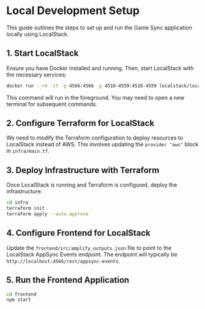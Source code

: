 # Local Development Setup

This guide outlines the steps to set up and run the Game Sync application locally using LocalStack.

## 1. Start LocalStack

Ensure you have Docker installed and running. Then, start LocalStack with the necessary services:

```bash
docker run --rm -it -p 4566:4566 -p 4510-4559:4510-4559 localstack/localstack
```

This command will run in the foreground. You may need to open a new terminal for subsequent commands.

## 2. Configure Terraform for LocalStack

We need to modify the Terraform configuration to deploy resources to LocalStack instead of AWS. This involves updating the `provider "aws"` block in `infra/main.tf`.

## 3. Deploy Infrastructure with Terraform

Once LocalStack is running and Terraform is configured, deploy the infrastructure:

```bash
cd infra
terraform init
terraform apply --auto-approve
```

## 4. Configure Frontend for LocalStack

Update the `frontend/src/amplify_outputs.json` file to point to the LocalStack AppSync Events endpoint. The endpoint will typically be `http://localhost:4566/rest/appsync-events`.

## 5. Run the Frontend Application

```bash
cd frontend
npm start
```
